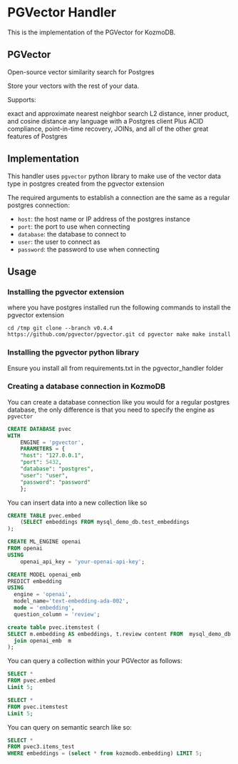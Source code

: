 # PGVector Handler

This is the implementation of the PGVector for KozmoDB.

## PGVector

Open-source vector similarity search for Postgres

Store your vectors with the rest of your data. 

Supports:

exact and approximate nearest neighbor search
L2 distance, inner product, and cosine distance
any language with a Postgres client
Plus ACID compliance, point-in-time recovery, JOINs, and all of the other great features of Postgres

## Implementation

This handler uses `pgvector` python library to make use of the vector data type in postgres created from the pgvector extension

The required arguments to establish a connection are the same as a regular postgres connection:

* `host`: the host name or IP address of the postgres instance
* `port`: the port to use when connecting
* `database`: the database to connect to
* `user`: the user to connect as
* `password`: the password to use when connecting

## Usage

### Installing the pgvector extension

where you have postgres installed run the following commands to install the pgvector extension

`cd /tmp
git clone --branch v0.4.4 https://github.com/pgvector/pgvector.git
cd pgvector
make
make install`

### Installing the pgvector python library
Ensure you install all from requirements.txt in the pgvector_handler folder

### Creating a database connection in KozmoDB

You can create a database connection like you would for a regular postgres database, the only difference is that you need to specify the engine as `pgvector`

```sql
CREATE DATABASE pvec
WITH
    ENGINE = 'pgvector',
    PARAMETERS = {
    "host": "127.0.0.1",
    "port": 5432,
    "database": "postgres",
    "user": "user",
    "password": "password"
    };
```

You can insert data into a new collection like so

```sql
CREATE TABLE pvec.embed
    (SELECT embeddings FROM mysql_demo_db.test_embeddings
);

CREATE ML_ENGINE openai
FROM openai
USING
    openai_api_key = 'your-openai-api-key';

CREATE MODEL openai_emb 
PREDICT embedding 
USING    
  engine = 'openai',
  model_name='text-embedding-ada-002',    
  mode = 'embedding',    
  question_column = 'review'; 

create table pvec.itemstest (
SELECT m.embedding AS embeddings, t.review content FROM  mysql_demo_db.amazon_reviews t
  join openai_emb  m
);

```

You can query a collection within your PGVector as follows:

```sql
SELECT *
FROM pvec.embed
Limit 5;

SELECT *
FROM pvec.itemstest
Limit 5;
```


You can query on semantic search like so:

```sql
SELECT *
FROM pvec3.items_test
WHERE embeddings = (select * from kozmodb.embedding) LIMIT 5;
```
